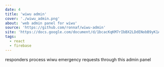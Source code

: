 ```yaml
---
date: 4
title: 'wiwu admin'
cover: './wiwu_admin.png'
about: 'web admin panel for wiwu'
source: 'https://github.com/ronnaf/wiwu-admin'
site: 'https://docs.google.com/document/d/1bcacKqKM7rIbBX2LDdENobB9yK1Ab1WIOXoB5KxhuC4/edit?usp=sharing'
tags:
  - react
  - firebase
---
```


responders process wiwu emergency requests through this admin panel
